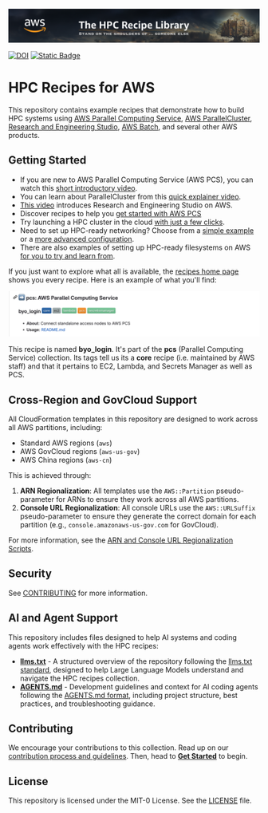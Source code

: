 ![Site Banner](docs/media/banner.png "The HPC Recipe Library - stand on the shoulders of... someone else.")

[![DOI](https://zenodo.org/badge/DOI/10.5281/zenodo.8360274.svg)](https://doi.org/10.5281/zenodo.8360274)
[![Static Badge](https://img.shields.io/badge/aws%20hpc%20blog-FF9900)](https://aws.amazon.com/blogs/hpc/introducing-a-community-recipe-library-for-hpc-infrastructure-on-aws/)

# HPC Recipes for AWS

This repository contains example recipes that demonstrate how to build HPC systems using [AWS Parallel Computing Service](https://aws.amazon.com/pcs/), [AWS ParallelCluster](https://aws.amazon.com/hpc/parallelcluster/), [Research and Engineering Studio](https://aws.amazon.com/hpc/res/), [AWS Batch](https://aws.amazon.com/batch/), and several other AWS products.

## Getting Started

* If you are new to AWS Parallel Computing Service (AWS PCS), you can watch this [short introductory video](https://youtu.be/BlgYbb6pdu0).
* You can learn about ParallelCluster from this [quick explainer video](https://youtu.be/gmw7A3kOh60).
* [This video](https://www.youtube.com/watch?v=2Nku6MWDwT0) introduces Research and Engineering Studio on AWS.
* Discover recipes to help you [get started with AWS PCS](recipes/pcs/)
* Try launching a HPC cluster in the cloud [with just a few clicks](recipes/pcs/getting_started/README.md).
* Need to set up HPC-ready networking? Choose from a [simple example](recipes/net/hpc_basic/README.md) or a [more advanced configuration](recipes/net/hpc_large_scale/README.md).
* There are also examples of setting up HPC-ready filesystems on AWS [for you to try and learn from](recipes/README.md#arrow_right-storage-storage).

If you just want to explore what all is available, the [recipes home page](./recipes/README.md) shows you every recipe. Here is an example of what you'll find:

![recipe](docs/media/recipe.png)

This recipe is named **byo_login**. It's part of the **pcs** (Parallel Computing Service) collection. Its tags tell us its a **core** recipe (i.e. maintained by AWS staff) and that it pertains to EC2, Lambda, and Secrets Manager as well as PCS. 

## Cross-Region and GovCloud Support

All CloudFormation templates in this repository are designed to work across all AWS partitions, including:
- Standard AWS regions (`aws`)
- AWS GovCloud regions (`aws-us-gov`)
- AWS China regions (`aws-cn`)

This is achieved through:

1. **ARN Regionalization**: All templates use the `AWS::Partition` pseudo-parameter for ARNs to ensure they work across all AWS partitions.
2. **Console URL Regionalization**: All console URLs use the `AWS::URLSuffix` pseudo-parameter to ensure they generate the correct domain for each partition (e.g., `console.amazonaws-us-gov.com` for GovCloud).

For more information, see the [ARN and Console URL Regionalization Scripts](scripts/README_regionalize_arns.md).

## Security

See [CONTRIBUTING](CONTRIBUTING.md#security-issue-notifications) for more information.

## AI and Agent Support

This repository includes files designed to help AI systems and coding agents work effectively with the HPC recipes:

- **[llms.txt](llms.txt)** - A structured overview of the repository following the [llms.txt standard](https://llmstxt.org/), designed to help Large Language Models understand and navigate the HPC recipes collection.
- **[AGENTS.md](AGENTS.md)** - Development guidelines and context for AI coding agents following the [AGENTS.md format](https://agents.md/), including project structure, best practices, and troubleshooting guidance.

## Contributing

We encourage your contributions to this collection. Read up on our [contribution process and guidelines](CONTRIBUTING.md). Then, head to **[Get Started](docs/start.md)** to begin. 

## License

This repository is licensed under the MIT-0 License. See the [LICENSE](LICENSE) file.
